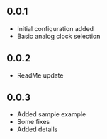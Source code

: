 ## 0.0.1

* Initial configuration added
* Basic analog clock selection

## 0.0.2

* ReadMe update

## 0.0.3

* Added sample example
* Some fixes
* Added details
